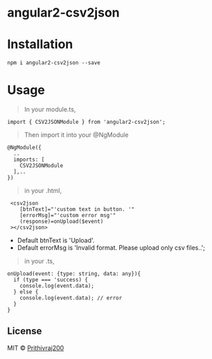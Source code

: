 # angular2-csv2json

# Installation
`npm i angular2-csv2json --save`

# Usage

> In your module.ts,

```
import { CSV2JSONModule } from 'angular2-csv2json';
```

> Then import it into your @NgModule
```
@NgModule({
  ..
  imports: [
    CSV2JSONModule
  ],..
})
```

> in your .html,
 ```
  <csv2json 
     [btnText]="'custom text in button. '"
     [errorMsg]="'custom error msg'"
     (response)=onUpload($event)
  ></csv2json>
  ```

 * Default btnText is 'Upload'.
 * Default errorMsg is 'Invalid format. Please upload only csv files..';

> in your .ts,  

  ```
  onUpload(event: {type: string, data: any}){
    if (type === 'success) {
      console.log(event.data);
    } else { 
      console.log(event.data); // error
    }
  }
  ```

## License

MIT © [Prithivraj200](mailto:prethive200@gmail.com)
